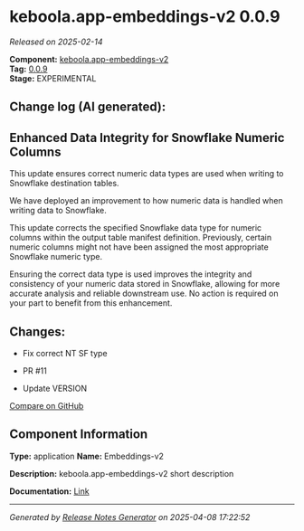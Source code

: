 #  keboola.app-embeddings-v2 0.0.9

_Released on 2025-02-14_

**Component:** [keboola.app-embeddings-v2](https://github.com/keboola/component-embeddings-v2)  
**Tag:** [0.0.9](https://github.com/keboola/component-embeddings-v2/releases/tag/0.0.9)  
**Stage:** EXPERIMENTAL


## Change log (AI generated):
## Enhanced Data Integrity for Snowflake Numeric Columns
This update ensures correct numeric data types are used when writing to Snowflake destination tables.

We have deployed an improvement to how numeric data is handled when writing data to Snowflake.

This update corrects the specified Snowflake data type for numeric columns within the output table manifest definition. Previously, certain numeric columns might not have been assigned the most appropriate Snowflake numeric type.

Ensuring the correct data type is used improves the integrity and consistency of your numeric data stored in Snowflake, allowing for more accurate analysis and reliable downstream use. No action is required on your part to benefit from this enhancement.



## Changes:



- Fix correct NT SF type 




- PR #11 




- Update VERSION 





[Compare on GitHub](https://github.com/keboola/component-embeddings-v2/compare/0.0.8...0.0.9)



## Component Information
**Type:** application
**Name:** Embeddings-v2

**Description:** keboola.app-embeddings-v2 short description


**Documentation:** [Link](https://github.com/keboola/component-embeddings-v2/blob/master/README.md)



---
_Generated by [Release Notes Generator](https://github.com/keboola/release-notes-generator)
on 2025-04-08 17:22:52_